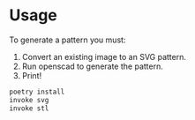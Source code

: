 # Usage

To generate a pattern you must:

1. Convert an existing image to an SVG pattern.
2. Run openscad to generate the pattern.
3. Print!

```sh
poetry install
invoke svg
invoke stl
```

